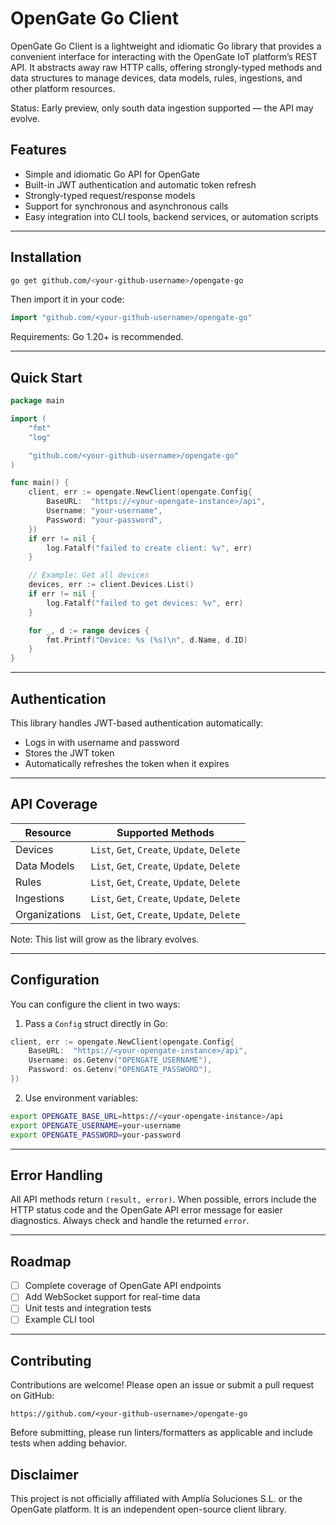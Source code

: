 # OpenGate Go Client

OpenGate Go Client is a lightweight and idiomatic Go library that provides a convenient interface for interacting with the OpenGate IoT platform’s REST API. It abstracts away raw HTTP calls, offering strongly-typed methods and data structures to manage devices, data models, rules, ingestions, and other platform resources.

Status: Early preview, only south data ingestion supported — the API may evolve.

## Features

- Simple and idiomatic Go API for OpenGate
- Built-in JWT authentication and automatic token refresh
- Strongly-typed request/response models
- Support for synchronous and asynchronous calls
- Easy integration into CLI tools, backend services, or automation scripts

---

## Installation

```bash
go get github.com/<your-github-username>/opengate-go
```

Then import it in your code:

```go
import "github.com/<your-github-username>/opengate-go"
```

Requirements: Go 1.20+ is recommended.

---

## Quick Start

```go
package main

import (
    "fmt"
    "log"

    "github.com/<your-github-username>/opengate-go"
)

func main() {
    client, err := opengate.NewClient(opengate.Config{
        BaseURL:  "https://<your-opengate-instance>/api",
        Username: "your-username",
        Password: "your-password",
    })
    if err != nil {
        log.Fatalf("failed to create client: %v", err)
    }

    // Example: Get all devices
    devices, err := client.Devices.List()
    if err != nil {
        log.Fatalf("failed to get devices: %v", err)
    }

    for _, d := range devices {
        fmt.Printf("Device: %s (%s)\n", d.Name, d.ID)
    }
}
```

---

## Authentication

This library handles JWT-based authentication automatically:

- Logs in with username and password
- Stores the JWT token
- Automatically refreshes the token when it expires

---

## API Coverage

| Resource      | Supported Methods                           |
| ------------- | ------------------------------------------- |
| Devices       | `List`, `Get`, `Create`, `Update`, `Delete` |
| Data Models   | `List`, `Get`, `Create`, `Update`, `Delete` |
| Rules         | `List`, `Get`, `Create`, `Update`, `Delete` |
| Ingestions    | `List`, `Get`, `Create`, `Update`, `Delete` |
| Organizations | `List`, `Get`, `Create`, `Update`, `Delete` |

Note: This list will grow as the library evolves.

---

## Configuration

You can configure the client in two ways:

1) Pass a `Config` struct directly in Go:

```go
client, err := opengate.NewClient(opengate.Config{
    BaseURL:  "https://<your-opengate-instance>/api",
    Username: os.Getenv("OPENGATE_USERNAME"),
    Password: os.Getenv("OPENGATE_PASSWORD"),
})
```

2) Use environment variables:

```bash
export OPENGATE_BASE_URL=https://<your-opengate-instance>/api
export OPENGATE_USERNAME=your-username
export OPENGATE_PASSWORD=your-password
```

---

## Error Handling

All API methods return `(result, error)`. When possible, errors include the HTTP status code and the OpenGate API error message for easier diagnostics. Always check and handle the returned `error`.

---

## Roadmap

- [ ] Complete coverage of OpenGate API endpoints
- [ ] Add WebSocket support for real-time data
- [ ] Unit tests and integration tests
- [ ] Example CLI tool

---

## Contributing

Contributions are welcome! Please open an issue or submit a pull request on GitHub:

```text
https://github.com/<your-github-username>/opengate-go
```

Before submitting, please run linters/formatters as applicable and include tests when adding behavior.

## Disclaimer

This project is not officially affiliated with Amplía Soluciones S.L. or the OpenGate platform. It is an independent open-source client library.
